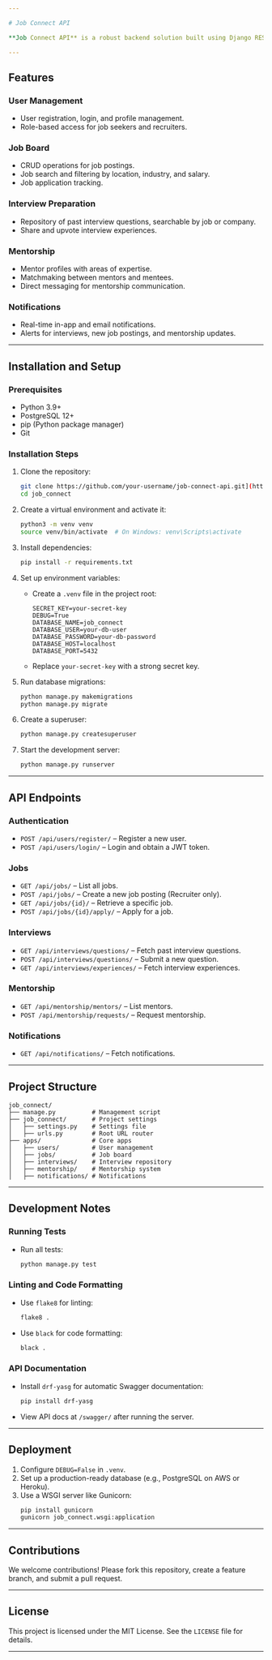 ```yaml
---

# Job Connect API

**Job Connect API** is a robust backend solution built using Django REST Framework (DRF). It powers a job preparation and connection platform designed to help job seekers and recruiters efficiently connect, share insights, and manage their job-related activities.

---
```


## Features

### User Management
- User registration, login, and profile management.
- Role-based access for job seekers and recruiters.

### Job Board
- CRUD operations for job postings.
- Job search and filtering by location, industry, and salary.
- Job application tracking.

### Interview Preparation
- Repository of past interview questions, searchable by job or company.
- Share and upvote interview experiences.

### Mentorship
- Mentor profiles with areas of expertise.
- Matchmaking between mentors and mentees.
- Direct messaging for mentorship communication.

### Notifications
- Real-time in-app and email notifications.
- Alerts for interviews, new job postings, and mentorship updates.

---

## Installation and Setup

### Prerequisites
- Python 3.9+
- PostgreSQL 12+
- pip (Python package manager)
- Git

### Installation Steps
1. Clone the repository:
   ```bash
   git clone https://github.com/your-username/job-connect-api.git](https://github.com/EkeHanson/PathFinder-Web-Application.git
   cd job_connect
   ```

2. Create a virtual environment and activate it:
   ```bash
   python3 -m venv venv
   source venv/bin/activate  # On Windows: venv\Scripts\activate
   ```

3. Install dependencies:
   ```bash
   pip install -r requirements.txt
   ```

4. Set up environment variables:
   - Create a `.venv` file in the project root:
     ```plaintext
     SECRET_KEY=your-secret-key
     DEBUG=True
     DATABASE_NAME=job_connect
     DATABASE_USER=your-db-user
     DATABASE_PASSWORD=your-db-password
     DATABASE_HOST=localhost
     DATABASE_PORT=5432
     ```
   - Replace `your-secret-key` with a strong secret key.

5. Run database migrations:
   ```bash
   python manage.py makemigrations
   python manage.py migrate
   ```

6. Create a superuser:
   ```bash
   python manage.py createsuperuser
   ```

7. Start the development server:
   ```bash
   python manage.py runserver
   ```

---

## API Endpoints

### Authentication
- `POST /api/users/register/` – Register a new user.
- `POST /api/users/login/` – Login and obtain a JWT token.

### Jobs
- `GET /api/jobs/` – List all jobs.
- `POST /api/jobs/` – Create a new job posting (Recruiter only).
- `GET /api/jobs/{id}/` – Retrieve a specific job.
- `POST /api/jobs/{id}/apply/` – Apply for a job.

### Interviews
- `GET /api/interviews/questions/` – Fetch past interview questions.
- `POST /api/interviews/questions/` – Submit a new question.
- `GET /api/interviews/experiences/` – Fetch interview experiences.

### Mentorship
- `GET /api/mentorship/mentors/` – List mentors.
- `POST /api/mentorship/requests/` – Request mentorship.

### Notifications
- `GET /api/notifications/` – Fetch notifications.

---

## Project Structure

```plaintext
job_connect/
├── manage.py          # Management script
├── job_connect/       # Project settings
│   ├── settings.py    # Settings file
│   ├── urls.py        # Root URL router
├── apps/              # Core apps
│   ├── users/         # User management
│   ├── jobs/          # Job board
│   ├── interviews/    # Interview repository
│   ├── mentorship/    # Mentorship system
│   ├── notifications/ # Notifications
```

---

## Development Notes

### Running Tests
- Run all tests:
  ```bash
  python manage.py test
  ```

### Linting and Code Formatting
- Use `flake8` for linting:
  ```bash
  flake8 .
  ```
- Use `black` for code formatting:
  ```bash
  black .
  ```

### API Documentation
- Install `drf-yasg` for automatic Swagger documentation:
  ```bash
  pip install drf-yasg
  ```
- View API docs at `/swagger/` after running the server.

---

## Deployment

1. Configure `DEBUG=False` in `.venv`.
2. Set up a production-ready database (e.g., PostgreSQL on AWS or Heroku).
3. Use a WSGI server like Gunicorn:
   ```bash
   pip install gunicorn
   gunicorn job_connect.wsgi:application
   ```

---

## Contributions

We welcome contributions! Please fork this repository, create a feature branch, and submit a pull request.

---

## License

This project is licensed under the MIT License. See the `LICENSE` file for details.

---
